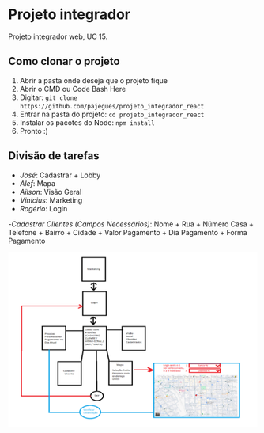 # Projeto integrador

Projeto integrador web, UC 15.

## Como clonar o projeto
1. Abrir a pasta onde deseja que o projeto fique
2. Abrir o CMD ou Code Bash Here
3. Digitar: `git clone https://github.com/pajegues/projeto_integrador_react`
4. Entrar na pasta do projeto: `cd projeto_integrador_react`
5. Instalar os pacotes do Node: `npm install`
6. Pronto :)

## Divisão de tarefas

- _José_:  Cadastrar + Lobby
- _Alef_: Mapa
- _Ailson_: Visão Geral
- _Vinicius_: Marketing
- _Rogério_: Login

-_Cadastrar Clientes (Campos Necessários)_: Nome + Rua + Número Casa + Telefone + Bairro + Cidade + Valor Pagamento + Dia Pagamento + Forma Pagamento 

![telas-sistema](./public/telas-sistema.png)